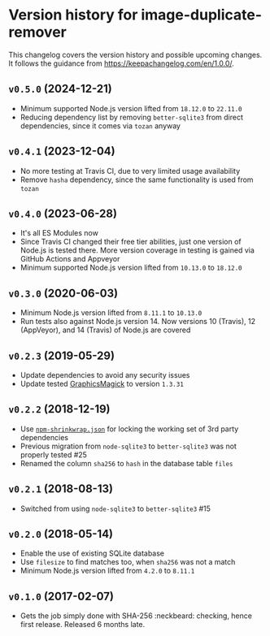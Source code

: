 # Version history for image-duplicate-remover

This changelog covers the version history and possible upcoming changes.
It follows the guidance from https://keepachangelog.com/en/1.0.0/.

## `v0.5.0` (2024-12-21)

- Minimum supported Node.js version lifted from `18.12.0` to `22.11.0`
- Reducing dependency list by removing `better-sqlite3` from direct dependencies, since it comes via `tozan` anyway

## `v0.4.1` (2023-12-04)

- No more testing at Travis CI, due to very limited usage availability
- Remove `hasha` dependency, since the same functionality is used from `tozan`

## `v0.4.0` (2023-06-28)

- It's all ES Modules now
- Since Travis CI changed their free tier abilities, just one version of Node.js is tested there. More version coverage in testing is gained via GitHub Actions and Appveyor
- Minimum supported Node.js version lifted from `10.13.0` to `18.12.0`

## `v0.3.0` (2020-06-03)
- Minimum Node.js version lifted from `8.11.1` to `10.13.0`
- Run tests also against Node.js version 14. Now versions 10 (Travis), 12 (AppVeyor), and 14 (Travis) of Node.js are covered

## `v0.2.3` (2019-05-29)
- Update dependencies to avoid any security issues
- Update tested [GraphicsMagick](https://sourceforge.net/projects/graphicsmagick/) to version `1.3.31`

## `v0.2.2` (2018-12-19)
- Use [`npm-shrinkwrap.json`](https://docs.npmjs.com/files/shrinkwrap.json) for locking the working set of 3rd party dependencies
- Previous migration from `node-sqlite3` to `better-sqlite3` was not properly tested #25
- Renamed the column `sha256` to `hash` in the database table `files`

## `v0.2.1` (2018-08-13)
- Switched from using `node-sqlite3` to `better-sqlite3` #15

## `v0.2.0` (2018-05-14)
- Enable the use of existing SQLite database
- Use `filesize` to find matches too, when `sha256` was not a match
- Minimum Node.js version lifted from `4.2.0` to `8.11.1`

## `v0.1.0` (2017-02-07)
- Gets the job simply done with SHA-256 :neckbeard: checking, hence first release. Released 6 months late.
